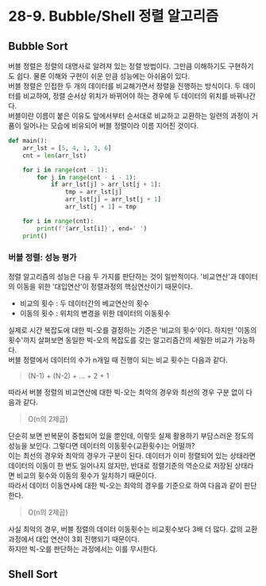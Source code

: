 # 28-9. Bubble/Shell 정렬 알고리즘

## Bubble Sort

버블 정렬은 정렬의 대명사로 알려져 있는 정렬 방법이다. 그만큼 이해하기도 구현하기도 쉽다. 물론 이해와 구현이 쉬운 만큼 성능에는 아쉬움이 있다.   
버블 정렬은 인접한 두 개의 데이터를 비교해가면서 정렬을 진행하는 방식이다. 두 데이터를 비교하여, 정렬 순서상 위치가 바뀌어야 하는 
경우에 두 데이터의 위치를 바꿔나간다.   
버블이란 이름이 붙은 이유도 앞에서부터 순서대로 비교하고 교환하는 일련의 과정이 거품이 일어나는 모습에 비유되어 버블 정렬이라 이름 지어진 것이다.

```python
def main():
    arr_lst = [5, 4, 1, 3, 6]
    cnt = len(arr_lst)

    for i in range(cnt - 1):
        for j in range(cnt - i - 1):
            if arr_lst[j] > arr_lst[j + 1]:
                tmp = arr_lst[j]
                arr_lst[j] = arr_lst[j + 1]
                arr_lst[j + 1] = tmp

    for i in range(cnt):
        print(f'{arr_lst[i]}', end=' ')
    print()
```

### 버블 정렬: 성능 평가

정렬 알고리즘의 성능은 다음 두 가지를 판단하는 것이 일반적이다. '비교연산'과 데이터의 이동을 위한 '대입연산'이 정렬과정의 핵심연산이기 때문이다.

* 비교의 횟수 : 두 데이터간의 베교연산의 횟수
* 이동의 횟수 : 위치의 변경을 위한 데이터의 이동횟수

실제로 시간 복잡도에 대한 빅-오를 결정하는 기준은 '비교의 횟수'이다. 하지만 '이동의 횟수'까지 살펴보면 동일한 빅-오의 복잡도를 갖는 
알고리즘간의 세밀한 비교가 가능하다.   
버블 정렬에서 데이터의 수가 n개일 때 진행이 되는 비교 횟수는 다음과 같다.

> (N-1) + (N-2) + ... + 2 + 1

따라서 버블 정렬의 비교연산에 대한 빅-오는 최악의 경우와 최선의 경우 구분 없이 다음과 같다.

> O(n의 2제곱)

단순히 보면 반복문이 중첩되어 있을 뿐인데, 이렇듯 실제 활용하기 부담스러운 정도의 성능을 보인다. 그렇다면 데이터의 이동횟수(교환횟수)는 어떨까?    
이는 최선의 경우와 최악의 경우가 구분이 된다. 데이터가 이미 정렬되어 있는 상태라면 데이터의 이동이 한 번도 일어나지 않지만, 반대로 
정렬기준의 역순으로 저장된 상태라면 비교의 횟수와 이동의 횟수가 일치하기 때문이다.    
따라서 데이터 이동연사에 대한 빅-오는 최악의 경우를 기준으로 하여 다음과 같이 판단한다.

> O(n의 2제곱)

사실 최악의 경우, 버블 정렬의 데이터 이동횟수는 비교횟수보다 3배 더 많다. 값의 교환 과정에서 대입 연산이 3회 진행되기 때문이다.    
하지만 빅-오를 판단하는 과정에서는 이를 무시한다.


## Shell Sort